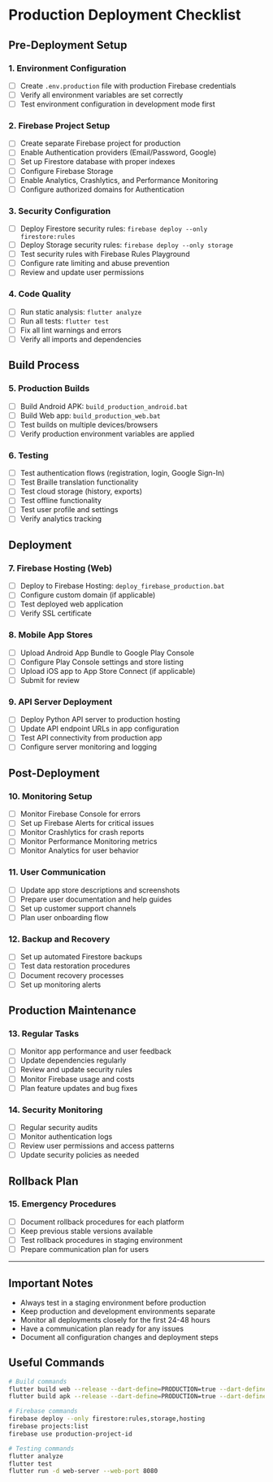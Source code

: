 # Production Deployment Checklist

## Pre-Deployment Setup

### 1. Environment Configuration
- [ ] Create `.env.production` file with production Firebase credentials
- [ ] Verify all environment variables are set correctly
- [ ] Test environment configuration in development mode first

### 2. Firebase Project Setup
- [ ] Create separate Firebase project for production
- [ ] Enable Authentication providers (Email/Password, Google)
- [ ] Set up Firestore database with proper indexes
- [ ] Configure Firebase Storage
- [ ] Enable Analytics, Crashlytics, and Performance Monitoring
- [ ] Configure authorized domains for Authentication

### 3. Security Configuration
- [ ] Deploy Firestore security rules: `firebase deploy --only firestore:rules`
- [ ] Deploy Storage security rules: `firebase deploy --only storage`
- [ ] Test security rules with Firebase Rules Playground
- [ ] Configure rate limiting and abuse prevention
- [ ] Review and update user permissions

### 4. Code Quality
- [ ] Run static analysis: `flutter analyze`
- [ ] Run all tests: `flutter test`
- [ ] Fix all lint warnings and errors
- [ ] Verify all imports and dependencies

## Build Process

### 5. Production Builds
- [ ] Build Android APK: `build_production_android.bat`
- [ ] Build Web app: `build_production_web.bat`
- [ ] Test builds on multiple devices/browsers
- [ ] Verify production environment variables are applied

### 6. Testing
- [ ] Test authentication flows (registration, login, Google Sign-In)
- [ ] Test Braille translation functionality
- [ ] Test cloud storage (history, exports)
- [ ] Test offline functionality
- [ ] Test user profile and settings
- [ ] Verify analytics tracking

## Deployment

### 7. Firebase Hosting (Web)
- [ ] Deploy to Firebase Hosting: `deploy_firebase_production.bat`
- [ ] Configure custom domain (if applicable)
- [ ] Test deployed web application
- [ ] Verify SSL certificate

### 8. Mobile App Stores
- [ ] Upload Android App Bundle to Google Play Console
- [ ] Configure Play Console settings and store listing
- [ ] Upload iOS app to App Store Connect (if applicable)
- [ ] Submit for review

### 9. API Server Deployment
- [ ] Deploy Python API server to production hosting
- [ ] Update API endpoint URLs in app configuration
- [ ] Test API connectivity from production app
- [ ] Configure server monitoring and logging

## Post-Deployment

### 10. Monitoring Setup
- [ ] Monitor Firebase Console for errors
- [ ] Set up Firebase Alerts for critical issues
- [ ] Monitor Crashlytics for crash reports
- [ ] Monitor Performance Monitoring metrics
- [ ] Monitor Analytics for user behavior

### 11. User Communication
- [ ] Update app store descriptions and screenshots
- [ ] Prepare user documentation and help guides
- [ ] Set up customer support channels
- [ ] Plan user onboarding flow

### 12. Backup and Recovery
- [ ] Set up automated Firestore backups
- [ ] Test data restoration procedures
- [ ] Document recovery processes
- [ ] Set up monitoring alerts

## Production Maintenance

### 13. Regular Tasks
- [ ] Monitor app performance and user feedback
- [ ] Update dependencies regularly
- [ ] Review and update security rules
- [ ] Monitor Firebase usage and costs
- [ ] Plan feature updates and bug fixes

### 14. Security Monitoring
- [ ] Regular security audits
- [ ] Monitor authentication logs
- [ ] Review user permissions and access patterns
- [ ] Update security policies as needed

## Rollback Plan

### 15. Emergency Procedures
- [ ] Document rollback procedures for each platform
- [ ] Keep previous stable versions available
- [ ] Test rollback procedures in staging environment
- [ ] Prepare communication plan for users

---

## Important Notes

- Always test in a staging environment before production
- Keep production and development environments separate
- Monitor all deployments closely for the first 24-48 hours
- Have a communication plan ready for any issues
- Document all configuration changes and deployment steps

## Useful Commands

```bash
# Build commands
flutter build web --release --dart-define=PRODUCTION=true --dart-define-from-file=.env.production
flutter build apk --release --dart-define=PRODUCTION=true --dart-define-from-file=.env.production

# Firebase commands
firebase deploy --only firestore:rules,storage,hosting
firebase projects:list
firebase use production-project-id

# Testing commands
flutter analyze
flutter test
flutter run -d web-server --web-port 8080
```
